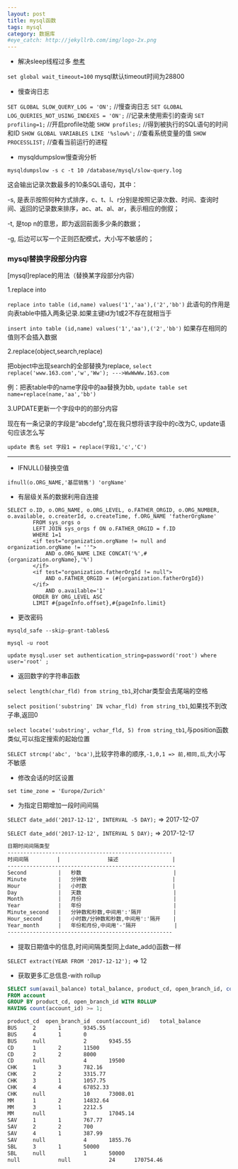 ```yaml
---
layout: post
title: mysql函数
tags: mysql
category: 数据库
#eye_catch: http://jekyllrb.com/img/logo-2x.png
---
```


- 解决sleep线程过多 [参考](http://www.cnblogs.com/wajika/p/6763181.html)

`set global wait_timeout=100` mysql默认timeout时间为28800

- 慢查询日志

`SET GLOBAL SLOW_QUERY_LOG = 'ON';` //慢查询日志
`SET GLOBAL LOG_QUERIES_NOT_USING_INDEXES = 'ON';`  //记录未使用索引的查询
`SET profiling=1;`  //开启profile功能
`SHOW profiles;`    //得到被执行的SQL语句的时间和ID
`SHOW GLOBAL VARIABLES LIKE '%slow%';`  //查看系统变量的值
`SHOW PROCESSLIST;` //查看当前运行的进程

- mysqldumpslow慢查询分析

`mysqldumpslow -s c -t 10 /database/mysql/slow-query.log`

这会输出记录次数最多的10条SQL语句，其中：

-s, 是表示按照何种方式排序，c、t、l、r分别是按照记录次数、时间、查询时间、返回的记录数来排序，ac、at、al、ar，表示相应的倒叙；

-t, 是top n的意思，即为返回前面多少条的数据；

-g, 后边可以写一个正则匹配模式，大小写不敏感的；

### mysql替换字段部分内容

[mysql]replace的用法（替换某字段部分内容）

1.replace into

`replace into table (id,name) values('1','aa'),('2','bb')`
此语句的作用是向表table中插入两条记录.如果主键id为1或2不存在就相当于

`insert into table (id,name) values('1','aa'),('2','bb')`
如果存在相同的值则不会插入数据

2.replace(object,search,replace)

把object中出现search的全部替换为replace,
`select replace('www.163.com','w','Ww'); --->WwWwWw.163.com`

例：把表table中的name字段中的aa替换为bb,
`update table set name=replace(name,'aa','bb')`

3.UPDATE更新一个字段中的的部分内容

现在有一条记录的字段是“abcdefg",现在我只想将该字段中的c改为C, update语句应该怎么写

`update 表名 set 字段1 = replace(字段1,'c','C')`

<!--more-->
<!--more-->

------------

- IFNULL()替换空值

`ifnull(o.ORG_NAME,'基层销售') 'orgName'`

- 有层级关系的数据利用自连接

```
SELECT o.ID, o.ORG_NAME, o.ORG_LEVEL, o.FATHER_ORGID, o.ORG_NUMBER, o.available, o.createrId, o.createTime, f.ORG_NAME 'fatherOrgName'
        FROM sys_orgs o
        LEFT JOIN sys_orgs f ON o.FATHER_ORGID = f.ID
        WHERE 1=1
        <if test="organization.orgName != null and organization.orgName != ''">
            AND o.ORG_NAME LIKE CONCAT('%',#{organization.orgName},'%')
        </if>
        <if test="organization.fatherOrgId != null">
            AND o.FATHER_ORGID = (#{organization.fatherOrgId})
        </if>
            AND o.available='1'
        ORDER BY ORG_LEVEL ASC
        LIMIT #{pageInfo.offset},#{pageInfo.limit}
```

- 更改密码

`mysqld_safe --skip-grant-tables&`

`mysql -u root`

`update mysql.user set authentication_string=password('root') where user='root' ;`

- 返回数字的字符串函数

`select length(char_fld) from string_tb1`,对char类型会去尾端的空格

`select position('substring' IN vchar_fld) from string_tb1`,如果找不到改子串,返回0

`select locate('substring', vchar_fld, 5) from string_tb1`,与position函数类似,可以指定搜索的起始位置

`SELECT strcmp('abc', 'bca')`,比较字符串的顺序,`-1,0,1 => 前,相同,后`,大小写不敏感

- 修改会话的时区设置

`set time_zone = 'Europe/Zurich'`

- 为指定日期增加一段时间间隔

`SELECT date_add('2017-12-12', INTERVAL -5 DAY);` => 2017-12-07

`SELECT date_add('2017-12-12', INTERVAL 5 DAY);`  => 2017-12-17

```markdown
日期时间间隔类型
----------------------------------------------------
时间间隔         |               描述                 |
-----------------------------------------------------
Second          |   秒数                             |
Minute          |   分钟数                           |
Hour            |   小时数                           |
Day             |   天数                             |
Month           |   月份                             |
Year            |   年份                             |
Minute_second   |   分钟数和秒数,中间用':'隔开          |
Hour_second     |   小时数/分钟数和秒数,中间用':'隔开    |
Year_month      |   年份和月份,中间用'-'隔开            |
----------------------------------------------------
```

- 提取日期值中的信息,时间间隔类型同上date_add()函数一样

`SELECT extract(YEAR FROM '2017-12-12');` => 12

- 获取更多汇总信息-with rollup

```SQL
SELECT sum(avail_balance) total_balance, product_cd, open_branch_id, count(account_id)
FROM account
GROUP BY product_cd, open_branch_id WITH ROLLUP
HAVING count(account_id) >= 1;
```

```markdown
product_cd  open_branch_id  count(account_id)   total_balance
BUS		2		1		9345.55
BUS		4		1		0
BUS		null	        2		9345.55
CD		1		2		11500
CD		2		2		8000
CD		null	        4		19500
CHK		1		3		782.16
CHK		2		2		3315.77
CHK		3		1		1057.75
CHK		4		4		67852.33
CHK		null	        10		73008.01
MM		1		2		14832.64
MM		3		1		2212.5
MM		null	        3		17045.14
SAV		1		1		767.77
SAV		2		2		700
SAV		4		1		387.99
SAV		null	        4		1855.76
SBL		3		1		50000
SBL		null	        1		50000
null	        null	        24		170754.46		
```